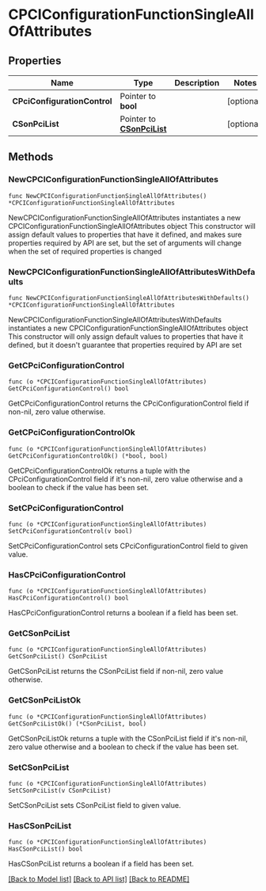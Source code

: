 # CPCIConfigurationFunctionSingleAllOfAttributes

## Properties

Name | Type | Description | Notes
------------ | ------------- | ------------- | -------------
**CPciConfigurationControl** | Pointer to **bool** |  | [optional] 
**CSonPciList** | Pointer to [**CSonPciList**](CSonPciList.md) |  | [optional] 

## Methods

### NewCPCIConfigurationFunctionSingleAllOfAttributes

`func NewCPCIConfigurationFunctionSingleAllOfAttributes() *CPCIConfigurationFunctionSingleAllOfAttributes`

NewCPCIConfigurationFunctionSingleAllOfAttributes instantiates a new CPCIConfigurationFunctionSingleAllOfAttributes object
This constructor will assign default values to properties that have it defined,
and makes sure properties required by API are set, but the set of arguments
will change when the set of required properties is changed

### NewCPCIConfigurationFunctionSingleAllOfAttributesWithDefaults

`func NewCPCIConfigurationFunctionSingleAllOfAttributesWithDefaults() *CPCIConfigurationFunctionSingleAllOfAttributes`

NewCPCIConfigurationFunctionSingleAllOfAttributesWithDefaults instantiates a new CPCIConfigurationFunctionSingleAllOfAttributes object
This constructor will only assign default values to properties that have it defined,
but it doesn't guarantee that properties required by API are set

### GetCPciConfigurationControl

`func (o *CPCIConfigurationFunctionSingleAllOfAttributes) GetCPciConfigurationControl() bool`

GetCPciConfigurationControl returns the CPciConfigurationControl field if non-nil, zero value otherwise.

### GetCPciConfigurationControlOk

`func (o *CPCIConfigurationFunctionSingleAllOfAttributes) GetCPciConfigurationControlOk() (*bool, bool)`

GetCPciConfigurationControlOk returns a tuple with the CPciConfigurationControl field if it's non-nil, zero value otherwise
and a boolean to check if the value has been set.

### SetCPciConfigurationControl

`func (o *CPCIConfigurationFunctionSingleAllOfAttributes) SetCPciConfigurationControl(v bool)`

SetCPciConfigurationControl sets CPciConfigurationControl field to given value.

### HasCPciConfigurationControl

`func (o *CPCIConfigurationFunctionSingleAllOfAttributes) HasCPciConfigurationControl() bool`

HasCPciConfigurationControl returns a boolean if a field has been set.

### GetCSonPciList

`func (o *CPCIConfigurationFunctionSingleAllOfAttributes) GetCSonPciList() CSonPciList`

GetCSonPciList returns the CSonPciList field if non-nil, zero value otherwise.

### GetCSonPciListOk

`func (o *CPCIConfigurationFunctionSingleAllOfAttributes) GetCSonPciListOk() (*CSonPciList, bool)`

GetCSonPciListOk returns a tuple with the CSonPciList field if it's non-nil, zero value otherwise
and a boolean to check if the value has been set.

### SetCSonPciList

`func (o *CPCIConfigurationFunctionSingleAllOfAttributes) SetCSonPciList(v CSonPciList)`

SetCSonPciList sets CSonPciList field to given value.

### HasCSonPciList

`func (o *CPCIConfigurationFunctionSingleAllOfAttributes) HasCSonPciList() bool`

HasCSonPciList returns a boolean if a field has been set.


[[Back to Model list]](../README.md#documentation-for-models) [[Back to API list]](../README.md#documentation-for-api-endpoints) [[Back to README]](../README.md)


